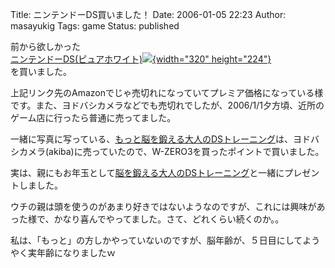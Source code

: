 Title: ニンテンドーDS買いました！
Date: 2006-01-05 22:23
Author: masayukig
Tags: game
Status: published

前から欲しかった[  
ニンテンドーDS(ピュアホワイト)](http://www.amazon.co.jp/exec/obidos/ASIN/B0007XQ3ZQ/hughundercons-22/ref=nosim)[![](http://lunatic.xrea.jp/mt/archives/img007s-thumb.jpg){width="320"
height="224"}](http://lunatic.xrea.jp/mt/archives/img007s.html)  
を買いました。

上記リンク先のAmazonでじゃ売切れになっていてプレミア価格になっている様です。また、ヨドバシカメラなどでも売切れでしたが、2006/1/1夕方頃、近所のゲーム店に行ったら普通に売ってました。

一緒に写真に写っている、[もっと脳を鍛える大人のDSトレーニング](http://www.amazon.co.jp/exec/obidos/ASIN/B000BRYNUU/hughundercons-22/ref=nosim)は、ヨドバシカメラ(akiba)に売っていたので、W-ZERO3を買ったポイントで買いました。

実は、親にもお年玉として[脳を鍛える大人のDSトレーニング](http://www.amazon.co.jp/exec/obidos/ASIN/B00097D8YO/hughundercons-22/ref=nosim)と一緒にプレゼントしました。

ウチの親は頭を使うのがあまり好きではないようなのですが、これには興味があった様で、かなり喜んでやってました。さて、どれくらい続くのか。。

私は、「もっと」の方しかやっていないのですが、脳年齢が、５日目にしてようやく実年齢になりましたｗ
